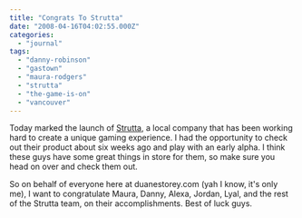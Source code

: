 ```yaml
---
title: "Congrats To Strutta"
date: "2008-04-16T04:02:55.000Z"
categories: 
  - "journal"
tags: 
  - "danny-robinson"
  - "gastown"
  - "maura-rodgers"
  - "strutta"
  - "the-game-is-on"
  - "vancouver"
---
```


Today marked the launch of [Strutta](http://strutta.com), a local company that has been working hard to create a unique gaming experience. I had the opportunity to check out their product about six weeks ago and play with an early alpha. I think these guys have some great things in store for them, so make sure you head on over and check them out.

So on behalf of everyone here at duanestorey.com (yah I know, it's only me), I want to congratulate Maura, Danny, Alexa, Jordan, Lyal, and the rest of the Strutta team, on their accomplishments. Best of luck guys.
